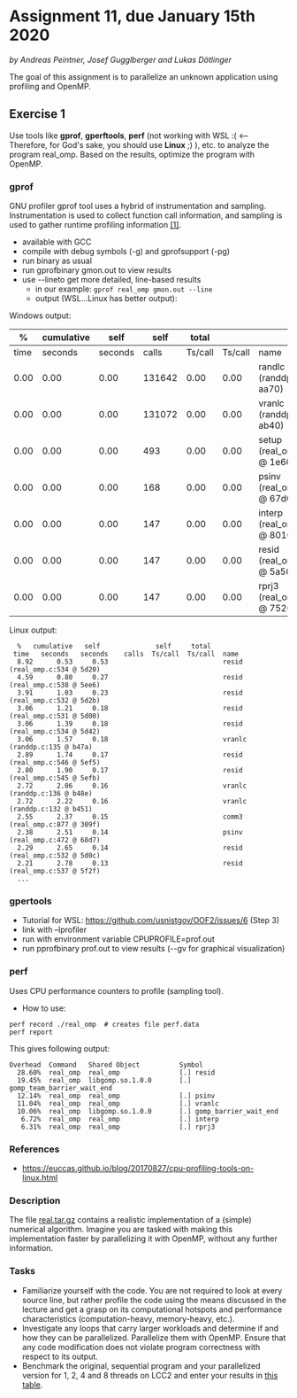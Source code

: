 # Assignment 11, due January 15th 2020

*by Andreas Peintner, Josef Gugglberger and Lukas Dötlinger*

The goal of this assignment is to parallelize an unknown application using profiling and OpenMP.

## Exercise 1

Use tools like **gprof**, **gperftools**, **perf** (not working with WSL :( <-- Therefore, for God's sake, you should use **Linux** ;) ), etc. to analyze the program real_omp. Based on the results, optimize the program with OpenMP.

### gprof

GNU profiler gprof tool uses a hybrid of instrumentation and sampling. Instrumentation is used to collect function call information, and sampling is used to gather runtime profiling information [[1]](https://euccas.github.io/blog/20170827/cpu-profiling-tools-on-linux.html).

- available with GCC
- compile with debug symbols (-g) and gprofsupport (-pg)
- run binary as usual
- run gprofbinary gmon.out to view results
- use --lineto get more detailed, line-based results
    - in our example:  ```gprof real_omp gmon.out --line```
    - output (WSL...Linux has better output):   

Windows output:

| %    | cumulative | self    | self   | total   |         |                                |
|------|------------|---------|--------|---------|---------|--------------------------------|
| time | seconds    | seconds | calls  | Ts/call | Ts/call | name                           |
| 0.00 | 0.00       | 0.00    | 131642 | 0.00    | 0.00    | randlc (randdp.c:5 @ aa70)     |
| 0.00 | 0.00       | 0.00    | 131072 | 0.00    | 0.00    | vranlc (randdp.c:72 @ ab40)    |
| 0.00 | 0.00       | 0.00    | 493    | 0.00    | 0.00    | setup (real_omp.c:330 @ 1e60)  |
| 0.00 | 0.00       | 0.00    | 168    | 0.00    | 0.00    | psinv (real_omp.c:451 @ 67d0)  |
| 0.00 | 0.00       | 0.00    | 147    | 0.00    | 0.00    | interp (real_omp.c:653 @ 8010) |
| 0.00 | 0.00       | 0.00    | 147    | 0.00    | 0.00    | resid (real_omp.c:513 @ 5a50)  |
| 0.00 | 0.00       | 0.00    | 147    | 0.00    | 0.00    | rprj3 (real_omp.c:572 @ 7520)  |

Linux output:
```
  %   cumulative   self              self     total           
 time   seconds   seconds    calls  Ts/call  Ts/call  name    
  8.92      0.53     0.53                             resid (real_omp.c:534 @ 5d20)
  4.59      0.80     0.27                             resid (real_omp.c:538 @ 5ee6)
  3.91      1.03     0.23                             resid (real_omp.c:532 @ 5d2b)
  3.06      1.21     0.18                             resid (real_omp.c:531 @ 5d00)
  3.06      1.39     0.18                             resid (real_omp.c:534 @ 5d42)
  3.06      1.57     0.18                             vranlc (randdp.c:135 @ b47a)
  2.89      1.74     0.17                             resid (real_omp.c:546 @ 5ef5)
  2.80      1.90     0.17                             resid (real_omp.c:545 @ 5efb)
  2.72      2.06     0.16                             vranlc (randdp.c:136 @ b48e)
  2.72      2.22     0.16                             vranlc (randdp.c:132 @ b451)
  2.55      2.37     0.15                             comm3 (real_omp.c:877 @ 309f)
  2.38      2.51     0.14                             psinv (real_omp.c:472 @ 68d7)
  2.29      2.65     0.14                             resid (real_omp.c:532 @ 5d0c)
  2.21      2.78     0.13                             resid (real_omp.c:537 @ 5f2f)
  ...
  ```

### gpertools

- Tutorial for WSL: https://github.com/usnistgov/OOF2/issues/6 (Step 3)
- link with –lprofiler
- run with environment variable CPUPROFILE=prof.out
- run pprofbinary prof.out to view results (--gv for graphical visualization)

### perf

Uses CPU performance counters to profile (sampling tool).

* How to use:
```
perf record ./real_omp  # creates file perf.data
perf report
```
This gives following output:
```
Overhead  Command   Shared Object          Symbol
  28.60%  real_omp  real_omp               [.] resid
  19.45%  real_omp  libgomp.so.1.0.0       [.] gomp_team_barrier_wait_end
  12.14%  real_omp  real_omp               [.] psinv
  11.04%  real_omp  real_omp               [.] vranlc
  10.06%  real_omp  libgomp.so.1.0.0       [.] gomp_barrier_wait_end
   6.72%  real_omp  real_omp               [.] interp
   6.31%  real_omp  real_omp               [.] rprj3
```


### References

* https://euccas.github.io/blog/20170827/cpu-profiling-tools-on-linux.html

### Description

The file [real.tar.gz](real.tar.gz) contains a realistic implementation of a (simple) numerical algorithm. Imagine you are tasked with making this implementation faster by parallelizing it with OpenMP, without any further information.

### Tasks

- Familiarize yourself with the code. You are not required to look at every source line, but rather profile the code using the means discussed in the lecture and get a grasp on its computational hotspots and performance characteristics (computation-heavy, memory-heavy, etc.).
- Investigate any loops that carry larger workloads and determine if and how they can be parallelized. Parallelize them with OpenMP. Ensure that any code modification does not violate program correctness with respect to its output.
- Benchmark the original, sequential program and your parallelized version for 1, 2, 4 and 8 threads on LCC2 and enter your results in [this table](https://docs.google.com/spreadsheets/d/1hLTIc-VlzBOBrlZY2cSt1RIKc376UYyOLge2QcnJ7sQ/edit?usp=sharing).
